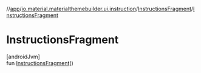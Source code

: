 //[app](../../../index.md)/[io.material.materialthemebuilder.ui.instruction](../index.md)/[InstructionsFragment](index.md)/[InstructionsFragment](-instructions-fragment.md)

# InstructionsFragment

[androidJvm]\
fun [InstructionsFragment](-instructions-fragment.md)()
